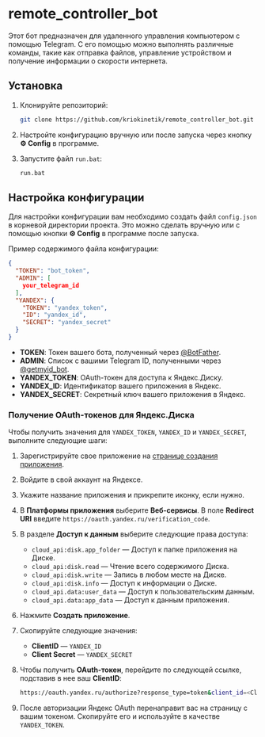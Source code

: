 # remote_controller_bot

Этот бот предназначен для удаленного управления компьютером с помощью Telegram. С его помощью можно выполнять различные команды, такие как отправка файлов, управление устройством и получение информации о скорости интернета.

## Установка

1. Клонируйте репозиторий:
    ```bash
    git clone https://github.com/kriokinetik/remote_controller_bot.git
    ```
2. Настройте конфигурацию вручную или после запуска через кнопку **⚙️ Config** в программе.

3. Запустите файл `run.bat`:
    ```bash
    run.bat
    ```
   
## Настройка конфигурации

Для настройки конфигурации вам необходимо создать файл `config.json` в корневой директории проекта. Это можно сделать вручную или с помощью кнопки **⚙️ Config** в программе после запуска.

Пример содержимого файла конфигурации:

```json
{
  "TOKEN": "bot_token",
  "ADMIN": [
    your_telegram_id
  ],
  "YANDEX": {
    "TOKEN": "yandex_token",
    "ID": "yandex_id",
    "SECRET": "yandex_secret"
  }
}
```

- **TOKEN**: Токен вашего бота, полученный через [@BotFather](https://t.me/BotFather).
- **ADMIN**: Список с вашими Telegram ID, полученными через [@getmyid_bot](https://t.me/getmyid_bot).
- **YANDEX_TOKEN**: OAuth-токен для доступа к Яндекс.Диску.
- **YANDEX_ID**: Идентификатор вашего приложения в Яндекс.
- **YANDEX_SECRET**: Секретный ключ вашего приложения в Яндекс.

### Получение OAuth-токенов для Яндекс.Диска

Чтобы получить значения для `YANDEX_TOKEN`, `YANDEX_ID` и `YANDEX_SECRET`, выполните следующие шаги:

1. Зарегистрируйте свое приложение на [странице создания приложения](https://oauth.yandex.ru/client/new/).
   
2. Войдите в свой аккаунт на Яндексе.

3. Укажите название приложения и прикрепите иконку, если нужно.

4. В **Платформы приложения** выберите **Веб-сервисы**. В поле **Redirect URI** введите `https://oauth.yandex.ru/verification_code`.

5. В разделе **Доступ к данным** выберите следующие права доступа:
   - `cloud_api:disk.app_folder` — Доступ к папке приложения на Диске.
   - `cloud_api:disk.read` — Чтение всего содержимого Диска.
   - `cloud_api:disk.write` — Запись в любом месте на Диске.
   - `cloud_api:disk.info` — Доступ к информации о Диске.
   - `cloud_api.data:user_data` — Доступ к пользовательским данным.
   - `cloud_api.data:app_data` — Доступ к данным приложения.

6. Нажмите **Создать приложение**.

7. Скопируйте следующие значения:
   - **ClientID** — `YANDEX_ID`
   - **Client Secret** — `YANDEX_SECRET`

8. Чтобы получить **OAuth-токен**, перейдите по следующей ссылке, подставив в нее ваш **ClientID**:
   ```bash
   https://oauth.yandex.ru/authorize?response_type=token&client_id=<ClientID>
   ```

9. После авторизации Яндекс OAuth перенаправит вас на страницу с вашим токеном. Скопируйте его и используйте в качестве `YANDEX_TOKEN`.
